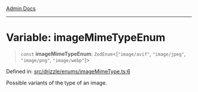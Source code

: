 [Admin Docs](/)

***

# Variable: imageMimeTypeEnum

> `const` **imageMimeTypeEnum**: `ZodEnum`\<\[`"image/avif"`, `"image/jpeg"`, `"image/png"`, `"image/webp"`\]\>

Defined in: [src/drizzle/enums/imageMimeType.ts:6](https://github.com/Sourya07/talawa-api/blob/3df16fa5fb47e8947dc575f048aef648ae9ebcf8/src/drizzle/enums/imageMimeType.ts#L6)

Possible variants of the type of an image.
